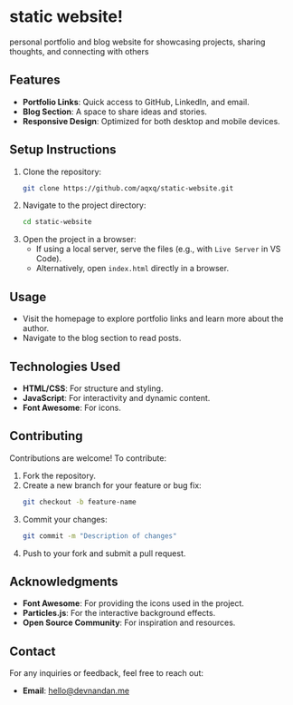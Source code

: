 # static website!

personal portfolio and blog website for showcasing projects, sharing thoughts, and connecting with others

## Features
- **Portfolio Links**: Quick access to GitHub, LinkedIn, and email.
- **Blog Section**: A space to share ideas and stories.
- **Responsive Design**: Optimized for both desktop and mobile devices.

## Setup Instructions
1. Clone the repository:
   ```bash
   git clone https://github.com/aqxq/static-website.git
   ```
2. Navigate to the project directory:
   ```bash
   cd static-website
   ```
3. Open the project in a browser:
   - If using a local server, serve the files (e.g., with `Live Server` in VS Code).
   - Alternatively, open `index.html` directly in a browser.

## Usage
- Visit the homepage to explore portfolio links and learn more about the author.
- Navigate to the blog section to read posts.

## Technologies Used
- **HTML/CSS**: For structure and styling.
- **JavaScript**: For interactivity and dynamic content.
- **Font Awesome**: For icons.

## Contributing
Contributions are welcome! To contribute:
1. Fork the repository.
2. Create a new branch for your feature or bug fix:
   ```bash
   git checkout -b feature-name
   ```
3. Commit your changes:
   ```bash
   git commit -m "Description of changes"
   ```
4. Push to your fork and submit a pull request.

## Acknowledgments
- **Font Awesome**: For providing the icons used in the project.
- **Particles.js**: For the interactive background effects.
- **Open Source Community**: For inspiration and resources.

## Contact
For any inquiries or feedback, feel free to reach out:
- **Email**: hello@devnandan.me

